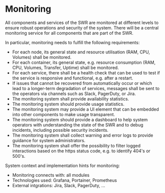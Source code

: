 # Monitoring

All components and services of the SWR are monitored at different levels to ensure robust operations and security of the system. There will be a central monitoring service for all components that are part of the SWR.

In particular, monitoring needs to fulfill the following requirements:

- For each node, its general state and resource utilisation (RAM, CPU, Volumes) shall be monitored.
- For each container, its general state, e.g. resource consumption (RAM, CPU, Volumes, Transfer, Uptime) shall be monitored.
- For each service, there shall be a health check that can be used to test if the service is responsive and functional, e.g. after a restart.
- If issues that cannot be recovered from automatically occur or which lead to a longer-term degradation of services, messages shall be sent to the operators via channels such as Slack, PagerDuty, or Jira.
- The monitoring system shall provide availability statistics.
- The monitoring system should provide usage statistics.
- The monitoring system may provide a UI element that can be embedded into other components to make usage transparent.
- The monitoring system should provide a dashboard to help system operators with understanding the state of the SWR and to debug incidents, including possible security incidents.
- The monitoring system shall collect warning and error logs to provide guidance for system administrators.
- The monitoring system shall offer the possibility to filter logged interactions based on the https status code, e.g. to identify 404's or 500's.

System context and implementation hints for monitoring:
- Monitoring connects with: all modules
- Technologies used: Grafana, Portainer, Prometheus
- External intgrations: Jira, Slack, PagerDuty, ... 
